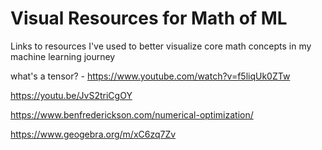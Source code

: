 # Visual Resources for Math of ML
Links to resources I've used to better visualize core math concepts in my machine learning journey

what's a tensor? - https://www.youtube.com/watch?v=f5liqUk0ZTw

https://youtu.be/JvS2triCgOY

https://www.benfrederickson.com/numerical-optimization/

https://www.geogebra.org/m/xC6zq7Zv
